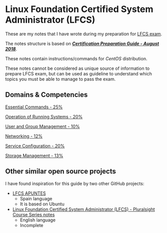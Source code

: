 # Linux Foundation Certified System Administrator (LFCS) 

These are my notes that I have wrote during my preparation for [LFCS exam](https://training.linuxfoundation.org/certification/linux-foundation-certified-sysadmin-lfcs/).

The notes structure is based on [***Certification Preparation Guide - August 2018***](https://training.linuxfoundation.org/resources/publications/certification-preparation-guide/).

These notes contain instructions/commands for *CentOS* distribution.

These notes cannot be considered as unique source of information to prepare LFCS exam, but can be used as guideline to understand which topics you must be able to manage to pass the exam.

## Domains & Competencies

[Essential Commands - 25%](EssentialCommands.md)

[Operation of Running Systems - 20%](OperationofRunningSystems.md)

[User and Group Management - 10%](UserandGroupManagement.md)

[Networking - 12%](Networking.md)

[Service Configuration - 20%](ServiceConfiguration.md)

[Storage Management - 13%](StorageManagement.md)

## Other similar open source projects

I have found inspiration for this guide by two other GitHub projects:

* [LFCS APUNTES](https://github.com/s-nt-s/LFS201/blob/master/LFCS/APUNTES.md)
  * Spain language
  * It is based on Ubuntu
* [Linux Foundation Certified System Administrator (LFCS) - Pluralsight Course Series notes](https://github.com/digitalbear/lfcs)
  * English language
  * Incomplete

